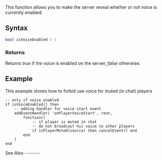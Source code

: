 This function allows you to make the server reveal whether or not voice is currently enabled.

Syntax
------

``` lua
bool isVoiceEnabled ( )
```

### Returns

Returns *true* if the voice is enabled on the server, *false* otherwise.

Example
-------

<section name="Server" class="server" show="true">
This example shows how to forbid use voice for muted (in chat) players

    -- only if voice enabled
    if isVoiceEnabled() then
        -- adding handler for voice start event
        addEventHandler( 'onPlayerVoiceStart', root,
            function()
                -- if player is muted in chat
                -- do not broadcast his voice to other players
                if isPlayerMuted(source) then cancelEvent() end
            end
        )
    end

</section>
See Also
--------
